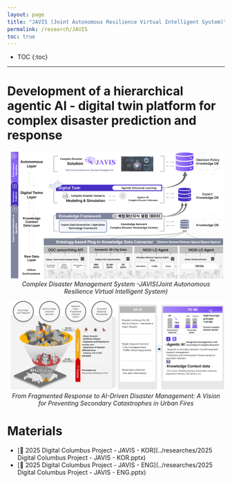 ```yaml
---
layout: page
title: "JAVIS (Joint Autonomous Resilience Virtual Intelligent System)"
permalink: /research/JAVIS
toc: true
---
```


* TOC
{:toc}

***

# Development of a hierarchical agentic AI - digital twin platform for complex disaster prediction and response 

<p align="center">
  <img width="1000" data-action="zoom" src="../images/JAVIS/disaster-impact-models.png" alt="absolute">
  <em>Complex Disaster Management System -JAVIS(Joint Autonomous Resilience Virtual Intelligent System)</em>
</p>

<p align="center">
  <img width="1000" data-action="zoom" src="../images/JAVIS/2.png" alt="absolute">
  <em>From Fragmented Response to AI-Driven Disaster Management: A Vision for Preventing Secondary Catastrophes in Urban Fires</em>
</p>


# Materials

- [📄 2025 Digital Columbus Project - JAVIS - KOR](../researches/2025 Digital Columbus Project - JAVIS - KOR.pptx)
- [📄 2025 Digital Columbus Project - JAVIS - ENG](../researches/2025 Digital Columbus Project - JAVIS - ENG.pptx)